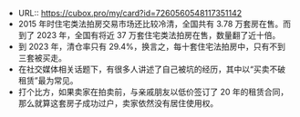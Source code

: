 - URL:: https://cubox.pro/my/card?id=7260560548117351142
- 2015 年时住宅类法拍房交易市场还比较冷清，全国共有 3.78 万套房在售。而到了 2023 年，全国有将近 37 万套住宅类法拍房在售，数量翻了近十倍。
- 到 2023 年，清仓率只有 29.4%，换言之，每十套住宅法拍房中，只有不到三套被买走。
- 在社交媒体相关话题下，有很多人讲述了自己被坑的经历，其中以“买卖不破租赁”最为常见。
- 打个比方，如果卖家在拍卖前，与亲戚朋友以低价签订了 20 年的租赁合同，那么就算这套房子成功过户，卖家依然没有居住使用权。
